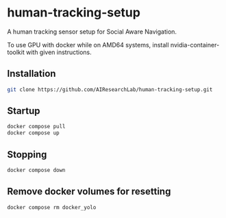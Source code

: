# human-tracking-setup

A human tracking sensor setup for Social Aware Navigation.

To use GPU with docker while on AMD64 systems, install nvidia-container-toolkit with given instructions.

## Installation

```sh
git clone https://github.com/AIResearchLab/human-tracking-setup.git
```

## Startup

```sh
docker compose pull
docker compose up
```

## Stopping

```sh
docker compose down
```

## Remove docker volumes for resetting

```sh
docker compose rm docker_yolo
```